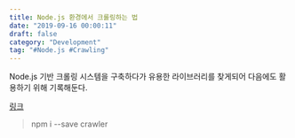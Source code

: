 ```yaml
---
title: Node.js 환경에서 크롤링하는 법
date: "2019-09-16 00:00:11"
draft: false
category: "Development"
tag: "#Node.js #Crawling"
---
```


Node.js 기반 크롤링 시스템을 구축하다가 유용한 라이브러리를 찾게되어 다음에도 활용하기 위해 기록해둔다.

[링크](https://www.npmjs.com/package/crawler)

> npm i --save crawler

